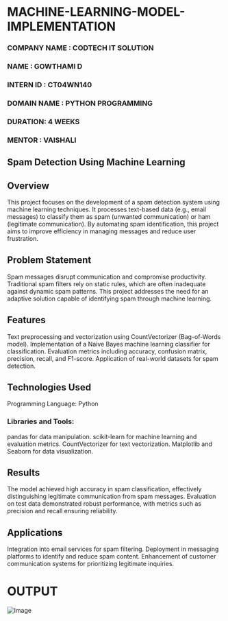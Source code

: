 # MACHINE-LEARNING-MODEL-IMPLEMENTATION
### COMPANY NAME : CODTECH IT SOLUTION
### NAME : GOWTHAMI D
### INTERN ID : CT04WN140
### DOMAIN NAME : PYTHON PROGRAMMING
### DURATION: 4 WEEKS
### MENTOR : VAISHALI 
## Spam Detection Using Machine Learning
## Overview
This project focuses on the development of a spam detection system using machine learning techniques. It processes text-based data (e.g., email messages) to classify them as spam (unwanted communication) or ham (legitimate communication). By automating spam identification, this project aims to improve efficiency in managing messages and reduce user frustration.

## Problem Statement
Spam messages disrupt communication and compromise productivity. Traditional spam filters rely on static rules, which are often inadequate against dynamic spam patterns. This project addresses the need for an adaptive solution capable of identifying spam through machine learning.

## Features
Text preprocessing and vectorization using CountVectorizer (Bag-of-Words model).
Implementation of a Naive Bayes machine learning classifier for classification.
Evaluation metrics including accuracy, confusion matrix, precision, recall, and F1-score.
Application of real-world datasets for spam detection.

## Technologies Used
Programming Language: Python

### Libraries and Tools:
pandas for data manipulation.
scikit-learn for machine learning and evaluation metrics.
CountVectorizer for text vectorization.
Matplotlib and Seaborn for data visualization.

## Results
The model achieved high accuracy in spam classification, effectively distinguishing legitimate communication from spam messages. Evaluation on test data demonstrated robust performance, with metrics such as precision and recall ensuring reliability.

## Applications
Integration into email services for spam filtering.
Deployment in messaging platforms to identify and reduce spam content.
Enhancement of customer communication systems for prioritizing legitimate inquiries.
# OUTPUT 
![Image](https://github.com/user-attachments/assets/603d3fa6-e119-4fb0-b1ae-c4910b47e21c)

